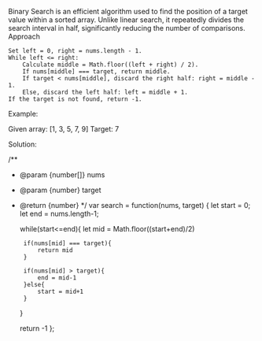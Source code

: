  Binary Search is an efficient algorithm used to find the position of a target value within a sorted array. Unlike linear search, it repeatedly divides the search interval in half, significantly reducing the number of comparisons.
Approach

    Set left = 0, right = nums.length - 1.
    While left <= right:
        Calculate middle = Math.floor((left + right) / 2).
        If nums[middle] === target, return middle.
        If target < nums[middle], discard the right half: right = middle - 1.
        Else, discard the left half: left = middle + 1.
    If the target is not found, return -1.

Example:

Given array: [1, 3, 5, 7, 9]
Target: 7 

Solution:

/**
 * @param {number[]} nums
 * @param {number} target
 * @return {number}
 */
var search = function(nums, target) {
    let start = 0;
    let end = nums.length-1;

    while(start<=end){
        let mid = Math.floor((start+end)/2)

        if(nums[mid] === target){
            return mid
        }

        if(nums[mid] > target){
            end = mid-1
        }else{
            start = mid+1
        }
    }

    return -1
};